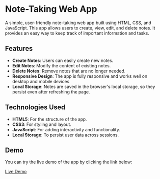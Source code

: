 # Note-Taking Web App

A simple, user-friendly note-taking web app built using HTML, CSS, and JavaScript. This app allows users to create, view, edit, and delete notes. It provides an easy way to keep track of important information and tasks.

## Features

- **Create Notes**: Users can easily create new notes.
- **Edit Notes**: Modify the content of existing notes.
- **Delete Notes**: Remove notes that are no longer needed.
- **Responsive Design**: The app is fully responsive and works well on desktop and mobile devices.
- **Local Storage**: Notes are saved in the browser's local storage, so they persist even after refreshing the page.

## Technologies Used

- **HTML5**: For the structure of the app.
- **CSS3**: For styling and layout.
- **JavaScript**: For adding interactivity and functionality.
- **Local Storage**: To persist user data across sessions.

## Demo

You can try the live demo of the app by clicking the link below:

[Live Demo](https://nehareddy76.github.io/Note-taking-wed-app/)
